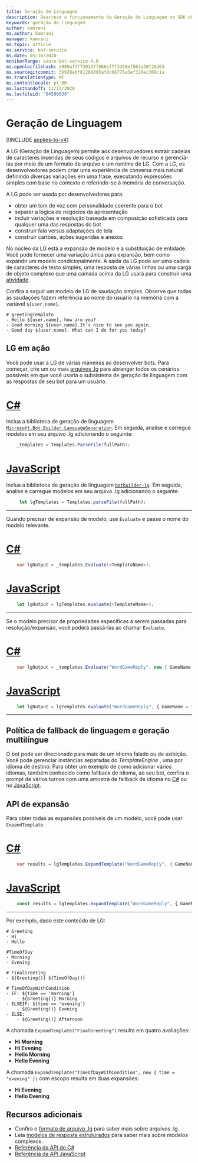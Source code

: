 ```yaml
---
title: Geração de Linguagem
description: Descreve o funcionamento da Geração de Linguagem no SDK do Bot Framework.
keywords: geração de linguagem
author: kamrani
ms.author: kamrani
manager: kamrani
ms.topic: article
ms.service: bot-service
ms.date: 05/16/2020
monikerRange: azure-bot-service-4.0
ms.openlocfilehash: e989af7f730137f866ef7f2d50ef084a30f20d63
ms.sourcegitcommit: 36928e6f81288095af0c66776a5ef320ec309c1a
ms.translationtype: MT
ms.contentlocale: pt-BR
ms.lasthandoff: 11/13/2020
ms.locfileid: "94599838"
---
```

# <a name="language-generation"></a>Geração de Linguagem

[!INCLUDE [applies-to-v4](../includes/applies-to-v4-current.md)]

<!-- See [here](#Change-Log) for what's new in **4.8.0 RC1** release.-->

A LG (Geração de Linguagem) permite aos desenvolvedores extrair cadeias de caracteres inseridas de seus códigos e arquivos de recurso e gerenciá-las por meio de um formato de arquivo e um runtime de LG. Com a LG, os desenvolvedores podem criar uma experiência de conversa mais natural definindo diversas variações em uma frase, executando expressões simples com base no contexto e referindo-se à memória de conversação.

A LG pode ser usada por desenvolvedores para:

- obter um tom de voz com personalidade coerente para o bot
- separar a lógica de negócios da apresentação
- incluir variações e resolução baseada em composição sofisticada para qualquer uma das respostas do bot
- construir fala versus adaptações de tela
- construir cartões, ações sugeridas e anexos

No núcleo da LG está a expansão de modelo e a substituição de entidade. Você pode fornecer uma variação única para expansão, bem como expandir um modelo condicionalmente. A saída da LG pode ser uma cadeia de caracteres de texto simples, uma resposta de várias linhas ou uma carga de objeto complexo que uma camada acima da LG usará para construir uma [atividade][1].

Confira a seguir um modelo de LG de saudação simples. Observe que todas as saudações fazem referência ao nome do usuário na memória com a variável `${user.name}`.

```lg
# greetingTemplate
- Hello ${user.name}, how are you?
- Good morning ${user.name}.It's nice to see you again.
- Good day ${user.name}. What can I do for you today?
```

## <a name="lg-in-action"></a>LG em ação

Você pode usar a LG de várias maneiras ao desenvolver bots. Para começar, crie um ou mais [arquivos .lg][3] para abranger todos os cenários possíveis em que você usaria o subsistema de geração de linguagem com as respostas de seu bot para um usuário.

# <a name="c"></a>[C#](#tab/csharp)

Inclua a biblioteca de geração de linguagem [`Microsoft.Bot.Builder.LanguageGeneration`](https://www.nuget.org/packages/Microsoft.Bot.Builder.LanguageGeneration/). Em seguida, analise e carregue modelos em seu arquivo .lg adicionando o seguinte:

```csharp
    _templates = Templates.ParseFile(fullPath);
```

# <a name="javascript"></a>[JavaScript](#tab/javascript)

Inclua a biblioteca de geração de linguagem [`botbuilder-lg`][15]. Em seguida, analise e carregue modelos em seu arquivo .lg adicionando o seguinte:

```javascript
     let lgTemplates = Templates.parseFile(fullPath);
```

---

Quando precisar de expansão de modelo, use `Evaluate` e passe o nome do modelo relevante.

# <a name="c"></a>[C#](#tab/csharp)

```csharp
    var lgOutput = _templates.Evaluate(<TemplateName>);
```

# <a name="javascript"></a>[JavaScript](#tab/javascript)

```javascript
    let lgOutput = lgTemplates.evaluate(<TemplateName>);
```

---

Se o modelo precisar de propriedades específicas a serem passadas para resolução/expansão, você poderá passá-las ao chamar `Evaluate`.

# <a name="c"></a>[C#](#tab/csharp)

```csharp
    var lgOutput = _templates.Evaluate("WordGameReply", new { GameName = "MarcoPolo" } );
```

# <a name="javascript"></a>[JavaScript](#tab/javascript)

```javascript
    let lgOutput = lgTemplates.evaluate("WordGameReply", { GameName = "MarcoPolo" } );
```

---

## <a name="multilingual-generation-and-language-fallback-policy"></a>Política de fallback de linguagem e geração multilíngue

O bot pode ser direcionado para mais de um idioma falado ou de exibição. Você pode gerenciar instâncias separadas do *TemplateEngine* , uma por idioma de destino. Para obter um exemplo de como adicionar vários idiomas, também conhecido como fallback de idioma, ao seu bot, confira o prompt de vários turnos com uma amostra de fallback de idioma no [C#](https://aka.ms/csharp-lg-multi-turn-prompt-language-fallback-sample) ou no [JavaScript](https://aka.ms/js-lg-multi-turn-prompt-language-fallback-sample).

<!--
## Grammar check and correction
The current library does not include any capabilities for grammar check or correction-->

## <a name="expand-api"></a>API de expansão

Para obter todas as expansões possíveis de um modelo, você pode usar `ExpandTemplate`.

# <a name="c"></a>[C#](#tab/csharp)

```csharp
    var results = lgTemplates.ExpandTemplate("WordGameReply", { GameName = "MarcoPolo" } )
```

# <a name="javascript"></a>[JavaScript](#tab/javascript)

```javascript
    const results = lgTemplates.expandTemplate("WordGameReply", { GameName = "MarcoPolo" } )
```

---

Por exemplo, dado este conteúdo de LG:

```lg
# Greeting
- Hi
- Hello

#TimeOfDay
- Morning
- Evening

# FinalGreeting
- ${Greeting()} ${TimeOfDay()}

# TimeOfDayWithCondition
- IF: ${time == 'morning'}
    - ${Greeting()} Morning
- ELSEIF: ${time == 'evening'}
    - ${Greeting()} Evening
- ELSE:
    - ${Greeting()} Afternoon
```

A chamada `ExpandTemplate("FinalGreeting")` resulta em quatro avaliações:

- **Hi Morning**
- **Hi Evening**
- **Hello Morning**
- **Hello Evening**

A chamada `ExpandTemplate("TimeOfDayWithCondition", new { time = "evening" })` com escopo resulta em duas expansões:

- **Hi Evening**
- **Hello Evening**

## <a name="additional-resources"></a>Recursos adicionais

- Confira o [formato de arquivo .lg][3] para saber mais sobre arquivos .lg.
- Leia [modelos de resposta estruturados](../language-generation/language-generation-structured-response-template.md) para saber mais sobre modelos complexos.
- [Referência da API do C#](https://docs.microsoft.com/dotnet/api/microsoft.bot.builder.languagegeneration)
- [Referência da API JavaScript](https://docs.microsoft.com/javascript/api/botbuilder-lg)

<!---
## Change Log
### 4.8 PREVIEW
- \[**BREAKING CHANGES**\]:
    - `ActivityFactory`
        - has been moved to `Microsoft.Bot.Builder`
        - `CreateActivity` renamed to `FromObject`
    - `TemplateEngine`
        - has been renamed to `Templates`
        - `TemplateEngine.EvaluateTemplate` renamed to `Templates.Evaluate`
        - `TemplateEngine.Evaluate` renamed to `Templates.EvaluateText`
        - `TemplateEngine().AddFile` has been replaced by `Templates.ParseFile`
        - `AddFiles` has been deprecated. You no longer can load multiple .lg files. Instead, you should use [import][50] support in your .lg files.
    - Bounding character for expressions has been changed from **@**{expression} to **$**{expression}

    |  Old  | New |
    |-------|-----|
    |  # myTemplate <br/> - I have @{user.name} as your name |  # myTemplate <br/> - I have ${user.name} as your name |
    | # myTemplate <br/> - @{ackPhrase()} <br/><br/> # ackPhrase <br/> - hi <br/>- hello | # myTemplate <br/> - ${ackPhrase()} <br/><br/> # ackPhrase <br/> - hi <br/>- hello |
    | # myTemplate <br/> - IF : @{user.name == null} <br/>&nbsp;&nbsp;&nbsp;&nbsp;- hello<br/>- ELSE : <br/>&nbsp;&nbsp;&nbsp;&nbsp;- null | # myTemplate <br/> - IF : ${user.name == null} <br/>&nbsp;&nbsp;&nbsp;&nbsp;- hello<br/>- ELSE : <br/>&nbsp;&nbsp;&nbsp;&nbsp;- null |
- New sample [C#][100], [JS][101] that demonstrates how to extend the set of prebuilt expression functions and using custom functions in LG.
- You can now use back-quote for string interpolation. e.g. \`=json({'user': ${user.name}})`
### 4.7 PREVIEW
- \[**BREAKING CHANGES**\]:
    - Old way to refer to a template via `[TemplateName]` notation is deprecated in favor of `${TemplateName()}` notation. There are no changes to how structured response templates are defined.
    - All expressions must now be enclosed within `${<expression>}`. The old notation `{<expression>}` is no longer supported.
    - `ActivityBuilder` has been deprecated and removed in favor of `ActivityFactory`. Note that by stable release, functionality offered by `ActivityFactory` is likely to move into `MessageFactory`.

    |  Old  | New |
    |-------|-----|
    | # myTemplate <br/> - I have {user.name} as your name |  # myTemplate <br/> - I have @{user.name} as your name |
    | # myTemplate <br/> - [ackPhrase] <br/><br/> # ackPhrase <br/> - hi <br/>- hello | # myTemplate <br/> - @{ackPhrase()} <br/><br/> # ackPhrase <br/> - hi <br/>- hello |

- \[**NEW**\]:
    - Language generation preview is now available for JavaScript as well. Checkout packages [here][15]. Samples are [here][26]
    - New `ActivityFactory` class that helps transform structured response template output from LG into a Bot framework activity.
    - Bug fixes and stability improvements.

### 4.6 PREVIEW 2
- \[**BREAKING CHANGES**\]:
    - Old `display || speak` notation is deprecated in favor of structured template support. See below for more details on structured template.
    - Old `Chatdown` style cards are deprecated in favor of structured template support. See below for more details on structured template.
- \[**NEW**\]:
    - Structured Template support in .lg file format. See [here](../language-generation/language-generation-structured-response-template.md) to learn more about Structured Template definition.
    - ActivityGenerator.GenerateFromLG static method to transform output from LG sub-system into a full blown [Bot Framework Activity][1]

### 4.6 PREVIEW
- \[**NEW**\] [VS code extension][22] for LG (syntax highlighting, auto-suggest (including expressions, pre-built functions, template names etc), validation)
- LG file format:
    - Support for [Switch..Case..Default][20]
    - Support for [import reference][21] to another .lg file.
- [API changes][2]:
    - Dropped FromFile and FromText methods in favor of AddFile and AddFiles.
    - Added ability to provide a delegate to externally resolve import references found in content.
- \[**NEW**\] Translate functionality in [MSLG CLI][23]

### 4.5 PREVIEW
- Initial preview release
-->
[1]:https://github.com/Microsoft/BotBuilder/blob/master/specs/botframework-activity/botframework-activity.md
[3]:../file-format/bot-builder-lg-file-format.md
[6]:https://github.com/microsoft/botframework-cli/tree/master/packages/chatdown
[7]:https://github.com/microsoft/botframework-cli/blob/master/packages/chatdown/docs/chatdown-format.md
[8]:https://github.com/microsoft/botframework-cli/blob/master/packages/chatdown/docs/examples/CardExamples.chat
[9]:https://github.com/microsoft/botframework-cli/blob/master/packages/chatdown/docs/chatdown-format.md#message-commands
[10]:https://github.com/microsoft/botframework-cli/blob/master/packages/chatdown/docs/chatdown-format.md#message-cards
[11]:https://github.com/microsoft/botframework-cli/blob/master/packages/chatdown/docs/chatdown-format.md#message-attachments
[12]:https://botbuilder.myget.org/F/botbuilder-v4-dotnet-daily/api/v3/index.json
[13]:https://botbuilder.myget.org/gallery/botbuilder-v4-js-daily
[14]:https://www.nuget.org/packages/Microsoft.Bot.Builder.LanguageGeneration/4.7.0-preview
[15]:https://www.npmjs.com/package/botbuilder-lg
[20]:../file-format/bot-builder-lg-file-format.md#switch-case
[21]:../file-format/bot-builder-lg-file-format.md#importing-external-references
[22]:https://aka.ms/lg-vscode-extension
[23]:https://github.com/microsoft/botbuilder-tools/tree/V.Future/packages/MSLG
[26]:https://github.com/microsoft/BotBuilder-Samples/tree/master/experimental/language-generation/javascript_nodejs
[50]:../file-format/bot-builder-lg-file-format.md#importing-external-references
[100]:https://github.com/microsoft/BotBuilder-Samples/blob/master/experimental/language-generation/csharp_dotnetcore/20.extending-with-custom-functions/README.md
[101]:https://github.com/microsoft/BotBuilder-Samples/blob/master/experimental/language-generation/javascript_nodejs/20.custom-functions/README.md
